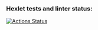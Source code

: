 ### Hexlet tests and linter status:
[![Actions Status](https://github.com/ArkadiiMalygin/java-project-71/actions/workflows/hexlet-check.yml/badge.svg)](https://github.com/ArkadiiMalygin/java-project-71/actions)